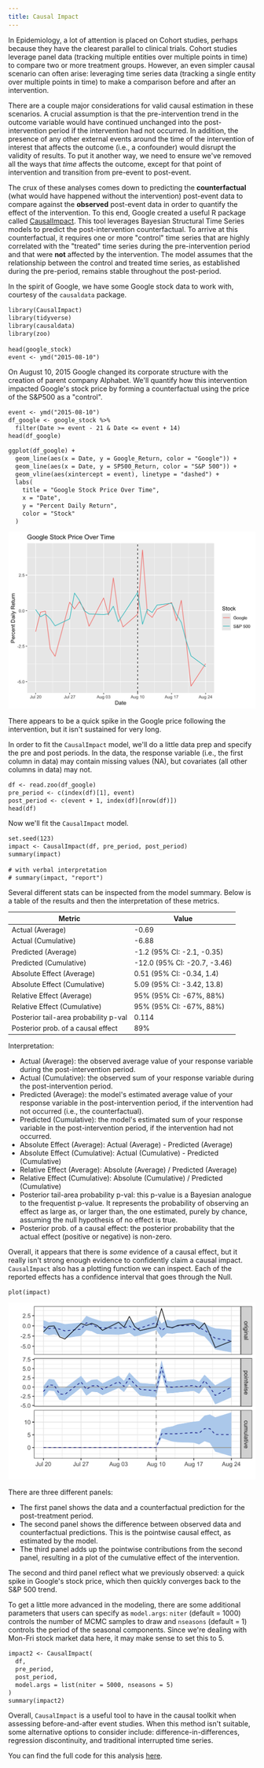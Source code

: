 ```yaml
---
title: Causal Impact
---
```


In Epidemiology, a lot of attention is placed on Cohort studies, perhaps
because they have the clearest parallel to clinical trials. Cohort studies
leverage panel data (tracking multiple entities over multiple points in time)
to compare two or more treatment groups. However, an even simpler causal
scenario can often arise: leveraging time series data (tracking a single entity
over multiple points in time) to make a comparison before and after an
intervention.

There are a couple major considerations for valid causal estimation in these
scenarios. A crucial assumption is that the pre-intervention trend in the
outcome variable would have continued unchanged into the post-intervention
period if the intervention had not occurred. In addition, the presence of any
other external events around the time of the intervention of interest that
affects the outcome (i.e., a confounder) would disrupt the validity of results.
To put it another way, we need to ensure we've removed all the ways that *time*
affects the outcome, except for that point of intervention and transition
from pre-event to post-event.

The crux of these analyses comes down to predicting the **counterfactual**
(what would have happened without the intervention) post-event data to
compare against the **observed** post-event data in order to quantify the
effect of the intervention. To this end, Google created a useful R package
called [CausalImpact](https://github.com/google/CausalImpact).
This tool leverages Bayesian Structural Time Series
models to predict the post-intervention counterfactual. To arrive at this
counterfactual, it requires one or more "control" time series that are highly
correlated with the "treated" time series during the pre-intervention
period and that were **not** affected by the intervention. The model assumes
that the relationship between the control and treated time series, as
established during the pre-period, remains stable throughout the post-period.

In the spirit of Google, we have some Google stock data to work with,
courtesy of the `causaldata` package.

```{r}
library(CausalImpact)
library(tidyverse)
library(causaldata)
library(zoo)

head(google_stock)
event <- ymd("2015-08-10")
```

On August 10, 2015 Google changed its corporate structure with the creation of
parent company Alphabet. We'll quantify how this intervention impacted Google's
stock price by forming a counterfactual using the price of the S&P500 as a
"control".

```{r}
event <- ymd("2015-08-10")
df_google <- google_stock %>%
  filter(Date >= event - 21 & Date <= event + 14)
head(df_google)
```

```{r}
ggplot(df_google) +
  geom_line(aes(x = Date, y = Google_Return, color = "Google")) +
  geom_line(aes(x = Date, y = SP500_Return, color = "S&P 500")) +
  geom_vline(aes(xintercept = event), linetype = "dashed") +
  labs(
    title = "Google Stock Price Over Time",
    x = "Date",
    y = "Percent Daily Return",
    color = "Stock"
  )
```
![google_stock](/img/causal/google_stock.png)

There appears to be a quick spike in the Google price following the
intervention, but it isn't sustained for very long.

In order to fit the `CausalImpact` model, we'll do a little data prep and
specify the pre and post periods. In the data,
the response variable (i.e., the first column in data) may contain missing
values (NA), but covariates (all other columns in data) may not.

```{r}
df <- read.zoo(df_google)
pre_period <- c(index(df)[1], event)
post_period <- c(event + 1, index(df)[nrow(df)])
head(df)
```

Now we'll fit the `CausalImpact` model.

```{r}
set.seed(123)
impact <- CausalImpact(df, pre_period, post_period)
summary(impact)

# with verbal interpretation
# summary(impact, "report")
```

Several different stats can be inspected from the model summary. Below is a
table of the results and then the interpretation of these metrics.

| Metric | Value |
| ------ | ----- |
| Actual (Average) | -0.69|
| Actual (Cumulative) | -6.88|
| Predicted (Average) | -1.2 (95% CI: -2.1, -0.35)|
| Predicted (Cumulative) | -12.0 (95% CI: -20.7, -3.46)|
| Absolute Effect (Average) | 0.51 (95% CI: -0.34, 1.4)|
| Absolute Effect (Cumulative) | 5.09 (95% CI: -3.42, 13.8)|
| Relative Effect (Average) | 95% (95% CI: -67%, 88%)|
| Relative Effect (Cumulative) | 95% (95% CI: -67%, 88%)|
| Posterior tail-area probability p-val | 0.114|
| Posterior prob. of a causal effect | 89%|

Interpretation:

* Actual (Average): the observed average value of your response variable during the post-intervention period.
* Actual (Cumulative): the observed sum of your response variable during the post-intervention period.
* Predicted (Average): the model's estimated average value of your response variable in the post-intervention period, if the intervention had not occurred (i.e., the counterfactual).
* Predicted (Cumulative): the model's estimated sum of your response variable in the post-intervention period, if the intervention had not occurred.
* Absolute Effect (Average): Actual (Average) - Predicted (Average)
* Absolute Effect (Cumulative): Actual (Cumulative) - Predicted (Cumulative)
* Relative Effect (Average): Absolute (Average) / Predicted (Average)
* Relative Effect (Cumulative): Absolute (Cumulative) / Predicted (Cumulative)
* Posterior tail-area probability p-val: this p-value is a Bayesian analogue to the frequentist p-value. It represents the probability of observing an effect as large as, or larger than, the one estimated, purely by chance, assuming the null hypothesis of no effect is true.
* Posterior prob. of a causal effect: the posterior probability that the actual effect (positive or negative) is non-zero.

Overall, it appears that there is *some* evidence of a causal effect, but
it really isn't strong enough evidence to confidently claim a causal impact.
`CausalImpact` also has a plotting function we can inspect. Each of the
reported effects has a confidence interval that goes through the Null.

```{r}
plot(impact)
```
![causal_impact](/img/causal/causal_impact.png)

There are three different panels:

* The first panel shows the data and a counterfactual prediction for the post-treatment period.
* The second panel shows the difference between observed data and counterfactual predictions. This is the pointwise causal effect, as estimated by the model.
* The third panel adds up the pointwise contributions from the second panel, resulting in a plot of the cumulative effect of the intervention.

The second and third panel reflect what we previously observed: a quick spike
in Google's stock price, which then quickly converges back to the S&P 500 trend.

To get a little more advanced in the modeling, there are some additional
parameters that users can specify as `model.args`: `niter` (default = 1000)
controls the number of MCMC samples to draw and `nseasons` (default = 1)
controls the period of the seasonal components. Since we're dealing with
Mon-Fri stock market data here, it may make sense to set this to 5.

```{r}
impact2 <- CausalImpact(
  df,
  pre_period,
  post_period,
  model.args = list(niter = 5000, nseasons = 5)
)
summary(impact2)
```

Overall, `CausalImpact` is a useful tool to have in the causal toolkit when
assessing before-and-after event studies. When this method isn't suitable,
some alternative options to consider include: difference-in-differences,
regression discontinuity, and traditional interrupted time series.

You can find the full code for this analysis <a href="https://github.com/pcbrendel/causal/blob/master/causal_impact.Rmd" target="_blank">here</a>.